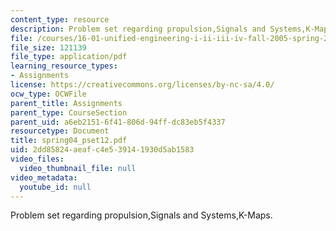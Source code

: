 ```yaml
---
content_type: resource
description: Problem set regarding propulsion,Signals and Systems,K-Maps.
file: /courses/16-01-unified-engineering-i-ii-iii-iv-fall-2005-spring-2006/2dd85824aeafc4e539141930d5ab1583_spring04_pset12.pdf
file_size: 121139
file_type: application/pdf
learning_resource_types:
- Assignments
license: https://creativecommons.org/licenses/by-nc-sa/4.0/
ocw_type: OCWFile
parent_title: Assignments
parent_type: CourseSection
parent_uid: a6eb2151-6f41-806d-94ff-dc83eb5f4337
resourcetype: Document
title: spring04_pset12.pdf
uid: 2dd85824-aeaf-c4e5-3914-1930d5ab1583
video_files:
  video_thumbnail_file: null
video_metadata:
  youtube_id: null
---
```

Problem set regarding propulsion,Signals and Systems,K-Maps.